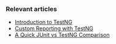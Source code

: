 ### Relevant articles

- [Introduction to TestNG](http://www.surya.com/testng)
- [Custom Reporting with TestNG](http://www.surya.com/testng-custom-reporting)
- [A Quick JUnit vs TestNG Comparison](https://www.surya.com/junit-vs-testng)
